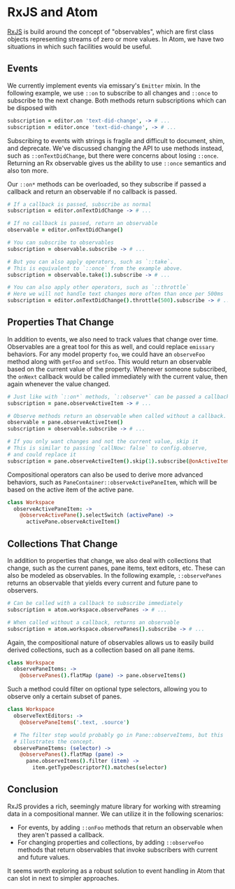 # RxJS and Atom

[RxJS][rxjs] is build around the concept of "observables", which are first class objects representing streams of zero or more values. In Atom, we have two situations in which such facilities would be useful.

## Events

We currently implement events via emissary's `Emitter` mixin. In the following example, we use `::on` to subscribe to all changes and `::once` to subscribe to the next change. Both methods return subscriptions which can be disposed with

```coffee
subscription = editor.on 'text-did-change', -> # ...
subscription = editor.once 'text-did-change', -> # ...
```

Subscribing to events with strings is fragile and difficult to document, shim, and deprecate. We've discussed changing the API to use methods instead, such as `::onTextDidChange`, but there were concerns about losing `::once`. Returning an Rx observable gives us the ability to use `::once` semantics and also ton more.

Our `::on*` methods can be overloaded, so they subscribe if passed a callback and return an observable if no callback is passed.

```coffee
# If a callback is passed, subscribe as normal
subscription = editor.onTextDidChange -> # ...

# If no callback is passed, return an observable
observable = editor.onTextDidChange()

# You can subscribe to observables
subscription = observable.subscribe -> # ...

# But you can also apply operators, such as `::take`.
# This is equivalent to `::once` from the example above.
subscription = observable.take(1).subscribe -> # ...

# You can also apply other operators, such as `::throttle`
# Here we will not handle text changes more often than once per 500ms
subscription = editor.onTextDidChange().throttle(500).subscribe -> # ...
```

## Properties That Change

In addition to events, we also need to track values that change over time. Observables are a great tool for this as well, and could replace `emissary` behaviors. For any model property `foo`, we could have an `observeFoo` method along with `getFoo` and `setFoo`. This would return an observable based on the current value of the property. Whenever someone subscribed, the `onNext` callback would be called immediately with the current value, then again whenever the value changed.

```coffee
# Just like with `::on*` methods, `::observe*` can be passed a callback.
subscription = pane.observeActiveItem -> # ...

# Observe methods return an observable when called without a callback.
observable = pane.observeActiveItem()
subscription = observable.subscribe -> # ...

# If you only want changes and not the current value, skip it
# This is similar to passing `callNow: false` to config.observe,
# and could replace it
subscription = pane.observeActiveItem().skip(1).subscribe(@onActiveItemChanged)
```

Compositional operators can also be used to derive more advanced behaviors, such as `PaneContainer::observeActivePaneItem`, which will be based on the active item of the active pane.

```coffee
class Workspace
  observeActivePaneItem: ->
    @observeActivePane().selectSwitch (activePane) ->
      activePane.observeActiveItem()
```

## Collections That Change

In addition to properties that change, we also deal with collections that change, such as the current panes, pane items, text editors, etc. These can also be modeled as observables. In the following example, `::observePanes` returns an observable that yields every current and future pane to observers.

```coffee
# Can be called with a callback to subscribe immediately
subscription = atom.workspace.observePanes -> # ...

# When called without a callback, returns an observable
subscription = atom.workspace.observePanes().subscribe -> # ...
```

Again, the compositional nature of observables allows us to easily build derived collections, such as a collection based on all pane items.

```coffee
class Workspace
  observePaneItems: ->
    @observePanes().flatMap (pane) -> pane.observeItems()
```

Such a method could filter on optional type selectors, allowing you to observe only a certain subset of panes.

```coffee
class Workspace
  observeTextEditors: ->
    @observePaneItems('.text, .source')

  # The filter step would probably go in Pane::observeItems, but this
  # illustrates the concept.
  observePaneItems: (selector) ->
    @observePanes().flatMap (pane) ->
      pane.observeItems().filter (item) ->
        item.getTypeDescriptor?().matches(selector)
```

## Conclusion

RxJS provides a rich, seemingly mature library for working with streaming data in a compositional manner. We can utilize it in the following scenarios:

  * For events, by adding `::onFoo` methods that return an observable when they aren't passed a callback.
  * For changing properties and collections, by adding `::observeFoo` methods that return observables that invoke subscribers with current and future values.

It seems worth exploring as a robust solution to event handling in Atom that can slot in next to simpler approaches.

[rxjs]: https://github.com/Reactive-Extensions/RxJS
